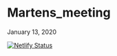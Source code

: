 # Martens_meeting
January 13, 2020

[![Netlify Status](https://api.netlify.com/api/v1/badges/3f282302-b0c8-4117-b274-46207b4a7d57/deploy-status)](https://app.netlify.com/sites/martensjan13/deploys)
